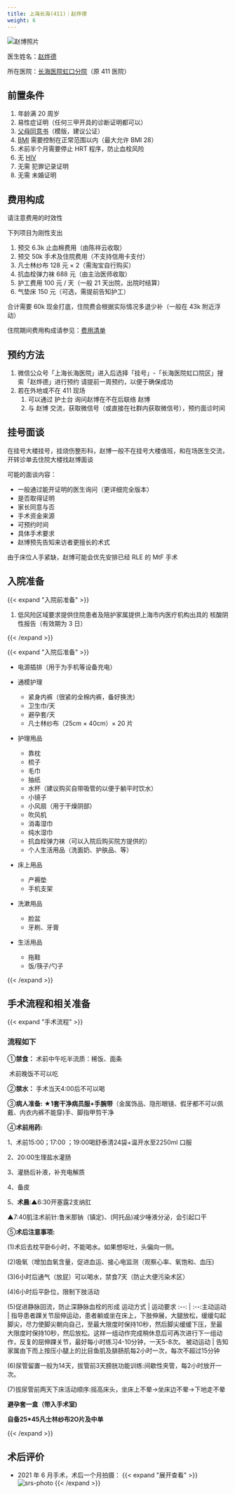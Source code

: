 ```yaml
---
title: 上海长海(411)｜赵烨德
weight: 6
---
```


![赵博照片](/images/doctor/zhao-yede.jpg)

医生姓名：[赵烨德](https://www.haodf.com/doctor/6964528056.html)

所在医院：[长海医院虹口分院](https://amap.com/place/B0FFKP410J)（原 411 医院）

## 前置条件

1. 年龄满 20 周岁
1. 易性症证明（任何三甲开具的诊断证明都可以）
1. [父母同意书](/documents/srs-chhospital.pdf)（模版，建议公证）
1. [BMI](https://zh.wikipedia.org/zh-cn/身体质量指数) 需要控制在正常范围以内（最大允许 BMI 28）
1. 术前半个月需要停止 HRT 程序，防止血栓风险
1. 无 [HIV](https://zh.wikipedia.org/zh-cn/HIV)
1. 无需 犯罪记录证明
1. 无需 未婚证明

## 费用构成

请注意费用的时效性

下列项目为刚性支出

1. 预交 6.3k 止血棉费用（由陈祥云收取）
1. 预交 50k 手术及住院费用（不支持信用卡支付）
1. 凡士林纱布 128 元 &times; 2（需淘宝自行购买）
1. 抗血栓弹力袜 688 元（由主治医师收取）
1. 护工费用 100 元 / 天（一般 21 天出院，出院时结算）
1. 气垫床 150 元（可选，需提前告知护工）

合计需要 60k 现金打底，住院费会根据实际情况多退少补（一般在 43k 附近浮动）

住院期间费用构成请参见：[费用清单](/documents/srs-chhospital-fee-list.pdf)

## 预约方法

1. 微信公众号「上海长海医院」进入后选择「挂号」-「长海医院虹口院区」搜索「赵烨德」进行预约
   请提前一周预约，以便于确保成功
1. 若在外地或不在 411 现场
   1. 可以通过 护士台 询问赵博在不在后联络 赵博
   1. 与 赵博 交流，获取微信号（或直接在社群内获取微信号），预约面诊时间

## 挂号面谈

在挂号大楼挂号，挂烧伤整形科，赵博一般不在挂号大楼值班，和在场医生交流，开转诊单去住院大楼找赵博面谈

可能的面谈内容：

- 一般通过能开证明的医生询问（更详细完全版本）
- 是否取得证明
- 家长同意与否
- 手术资金来源
- 可预约时间
- 具体手术要求
- 赵博预先告知来访者更擅长的术式

由于床位人手紧缺，赵博可能会优先安排已经 RLE 的 MtF 手术

## 入院准备

{{< expand "入院前准备" >}}

1. 低风险区域要求提供住院患者及陪护家属提供上海市内医疗机构出具的 核酸阴性报告（有效期为 3 日）

{{< /expand >}}

{{< expand "入院后准备" >}}

- 电源插排（用于为手机等设备充电）

- 通模护理

  - 紧身内裤（很紧的全棉内裤，备好换洗）
  - 卫生巾/天
  - 避孕套/天
  - 凡士林纱布（25cm &times; 40cm）&times; 20 片

- 护理用品

  - 靠枕
  - 梳子
  - 毛巾
  - 抽纸
  - 水杯（建议购买自带吸管的以便于躺平时饮水）
  - 小镜子
  - 小风扇（用于干燥阴部）
  - 吹风机
  - 消毒湿巾
  - 纯水湿巾
  - 抗血栓弹力袜（可以入院后购买院方提供的）
  - 个人生活用品（洗面奶、护肤品、等）

- 床上用品

  - 产褥垫
  - 手机支架

- 洗漱用品

  - 脸盆
  - 牙刷、牙膏

- 生活用品

  - 拖鞋
  - 饭/筷子/勺子

{{< /expand >}}

## 手术流程和相关准备

{{< expand "手术流程" >}}

### 流程如下

①**禁食：** 术前中午吃半流质：稀饭、面条

​    术前晚饭不可以吃

②**禁水：** 手术当天4:00后不可以喝

③**病人准备:** **★1套干净病员服+手腕带**（金属饰品、隐形眼镜、假牙都不可以佩戴、内衣内裤不能穿)手、脚指甲剪干净

④**术前用药:**

1、术前15:00；17:00 ；19:00喝舒泰清24袋+温开水至2250ml 口服

2、20:00生理盐水灌肠

3、灌肠后补液，补充电解质

4、备皮

5、**术晨**:▲6:30开塞露2支纳肛

​    ▲7:40肌注术前针:鲁米那钠（镇定)、(阿托品)减少唾液分泌，会引起口干

⑤**术后注意事项:**

(1)术后去枕平卧6小时，不能喝水。如果想呕吐，头偏向一侧。

(2)吸氧（增加血氧含量，促进血运、接心电监测（观察心率、氧饱和、血压)

(3)6小时后通气（放屁）可以喝水，禁食7天（防止大便污染术区）

(4)6小时后平卧位，限制下肢活动

(5)促进静脉回流，防止深静脉血栓的形成
运动方式  |  运动要求
  :--:    |   :--:
​主动运动  |  指导患者踝关节屈伸运动，患者躺或坐在床上，下肢伸展，大腿放松，缓缓勾起脚尖，尽力使脚尖朝向自己，至最大限度时保持10秒，然后脚尖缓缓下压，至最大限度时保持10秒，然后放松。这样一组动作完成稍休息后可再次进行下一组动作，反复的屈伸踝关节，最好每小时练习4-10分钟，一天5-8次。
被动运动   |  告知家属由下而上按压小腿上的比目鱼肌及腓肠肌每2小时一次，每次不超过15分钟

(6)尿管留置一般为14天，拔管前3天膀胱功能训练:间歇性夹管，每2小时放开一次。

(7)拔尿管前两天下床活动顺序:摇高床头，坐床上不晕→坐床边不晕→下地走不晕

**避孕套一盒（带入手术室)**

**自备25*45凡士林纱布2O片及中单**

{{< /expand >}}

## 术后评价

- 2021 年 6 月手术，术后一个月拍摄：
  {{< expand "展开查看" >}}
  ![srs-photo](/images/srs/srs-411.jpg)
  {{< /expand >}}
